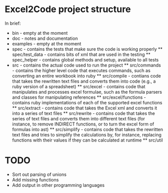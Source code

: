 # Excel2Code project structure

In brief:

* bin - empty at the moment
* doc - notes and documentation
* examples - empty at the moment
* spec - contains the tests that make sure the code is working properly
** spec/test_data - contains bits of xml that are used in the testing
** spec_helper - contains global methods and setup, available to all tests
* src - contains the actual code used to run the project
** src/commands - contains the higher level code that executes commands, such as converting an entire workbook into ruby
** src/compile - contians code that takes the rewritten text files and converts them into code (e.g., a ruby version of a spreadsheet) 
** src/excel - contains code that manipulates and processes excel formulae, such as the formula parsers and classes for manipulating references
** src/excel/functions - contains ruby implementations of each of the supported excel functions
** src/extract - contains code that takes the Excel xml and converts it into a series of text files
** src/rewrite - contains code that takes the series of text files and converts them into different text files (for instance, to remove INDIRECT functions, or to turn the excel form of formulas into ast)
** src/simplify - contains code that takes the rewritten text files and tries to simplify the calculations by, for instance, replacing functions with their values if they can be calculated at runtime
** src/util 

# TODO

* Sort out parsing of unions
* Add missing functions
* Add output in other programming languages

